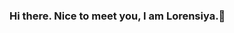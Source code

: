 ### Hi there. Nice to meet you, I am Lorensiya.👋

<!--
**Lorensiya-Davidkova/Lorensiya-Davidkova** is a ✨ _special_ ✨ repository because its `README.md` (this file) appears on your GitHub profile.

- :shamrock: ~ learning and growing every day ~
- :hourglass: ~ always accurate and on time ~ 
- :1st_place_medal: ~ 1st place ~
- :computer: ~ I love math, programming, data science, and books ~

[![Lorensiya's github stats](https://github-readme-stats.vercel.app/api?username=Lorensiya-Davidkova&count_private=true&show_icons=true&theme=radical&hide_rank=false)](https://github.com/anuraghazra/github-readme-stats)

